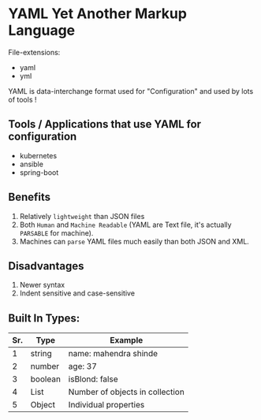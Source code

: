 # YAML  Yet Another Markup Language

File-extensions:
- yaml
- yml

YAML is data-interchange format used for "Configuration" and used by lots of tools !

## Tools / Applications that use YAML for configuration
- kubernetes
- ansible
- spring-boot

## Benefits
1. Relatively `lightweight` than JSON files
2. Both `Human` and `Machine Readable` (YAML are Text file, it's actually `PARSABLE` for machine).
3. Machines can `parse` YAML files much easily than both JSON and XML.

## Disadvantages
1. Newer syntax
2. Indent sensitive and case-sensitive

## Built In Types:

Sr. | Type | Example
----|------|---------
1 | string | name: mahendra shinde
2 | number | age: 37
3 | boolean | isBlond: false
4 | List | Number of objects in collection
5 | Object | Individual properties
